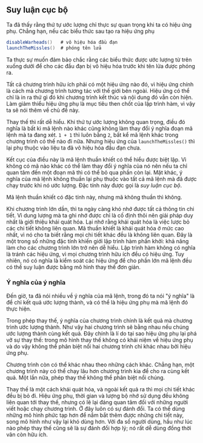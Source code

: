 ## Suy luận cục bộ

Ta đã thấy rằng thứ tự ước lượng chỉ thực sự quan trọng khi ta có hiệu ứng phụ.
Chẳng hạn, nếu các biểu thức sau tạo ra hiệu ứng phụ

```scala
disableWarheads()   # vô hiệu hóa đầu đạn
launchTheMissles()  # phóng tên lửa
```

Ta thực sự muốn đảm bảo chắc rằng các biểu thức được ước lượng từ trên xuống dưới để cho các đầu đạn bị vô hiệu hóa trước khi tên lửa được phóng ra.

Tất cả chương trình hữu ích phải có một hiệu ứng nào đó, vì hiệu ứng chính là cách mà chương trình tương tác với thế giới bên ngoài.
Hiệu ứng có thể chỉ là in ra thứ gì đó khi chương trình kết thúc và nội dung đó vẫn còn hiện.
Làm giảm thiểu hiệu ứng phụ là mục tiêu then chốt của lập trình hàm, vì vậy ta sẽ nói thêm về chủ đề này.

Thay thế thì rất dễ hiểu.
Khi thứ tự ước lượng không quan trọng, điều đó nghĩa là bất kì mã lệnh nào khác cũng không làm thay đổi ý nghĩa đoạn mã lệnh mà ta đang xét.
`1 + 1` thì luôn bằng `2`, bất kể mã lệnh khác trong chương trình có thế nào đi nữa. Nhưng hiệu ứng của `launchTheMissles()` thì lại phụ thuộc vào liệu ta đã vô hiệu hóa đầu đạn chưa.

Kết cục của điều này là mã lệnh thuần khiết có thể hiểu được biệt lập.
Vì không có mã nào khác có thể làm thay đổi ý nghĩa của nó nên nếu ta chỉ quan tâm đến một đoạn mã thì có thể bỏ qua phần còn lại.
Mặt khác, ý nghĩa của mã lệnh không thuần lại phụ thuộc vào tất cả mã lệnh mà đã được chạy trước khi nó ước lượng.
Đặc tính này được gọi là *suy luận cục bộ*.

Mã lệnh thuần khiết có đặc tính này, nhưng mã không thuần thì không.

Khi chương trình lớn dần, thì ta ngày càng khó nhớ được tất cả thông tin chi tiết.
Vì dung lượng mà ta ghi nhớ được chỉ là cố định thôi nên giải pháp duy nhất là giới thiệu khái quát hóa.
Lại nhớ rằng khái quát hóa là việc lược bỏ các chi tiết không liên quan.
Mã thuần khiết là khái quát hóa ở mức cao nhất, vì nó cho ta biết rằng mọi chi tiết khác đều là không liên quan.
Đây là một trong số những đặc tính khiến giới lập trình hàm phấn khởi: khả năng làm cho các chương trình lớn trở nên dễ hiểu.
Lập trình hàm không có nghĩa là tránh các hiệu ứng, vì mọi chương trình hữu ích đều có hiệu ứng.
Tuy nhiên, nó có nghĩa là kiểm soát các hiệu ứng để cho phần lớn mã lệnh đều có thể suy luận được bằng mô hình thay thế đơn giản.


### Ý nghĩa của ý nghĩa

Đến giờ, ta đã nói nhiều về ý nghĩa của mã lệnh, trong đó ta nói "ý nghĩa" là để chỉ kết quả ước lượng thành, và có thể là hiệu ứng phụ mà mã lệnh đó thực hiện.

Trong phép thay thế, ý nghĩa của chương trình chính là kết quả mà chương trình ước lượng thành.
Như vậy hai chương trình sẽ bằng nhau nếu chúng ước lượng thành cùng kết quả.
Đây chính là lí do tại sao hiệu ứng phụ lại phá vỡ sự thay thế: trong mô hình thay thế không có khái niệm về hiệu ứng phụ và do vậy không thể phân biệt nổi hai chương trình chỉ khác nhau bởi hiệu ứng phụ.

Chương trình còn có thể khác nhau theo những cách khác.
Chẳng hạn, một chương trình này có thể chạy lâu hơn chương trình kia để cho ra cùng kết quả.
Một lần nữa, phép thay thế không thể phân biệt nổi chúng.

Thay thế là một cách khái quát hóa, và ngoài kết quả ra thì mọi chi tiết khác đều bị bỏ đi.
Hiệu ứng phụ, thời gian và lượng bộ nhớ sử dụng đều không liên quan tới thay thế, nhưng có lẽ lại đáng quan tâm đối với những người viết hoặc chạy chương trình.
Ở đây luôn có sự đánh đổi.
Ta có thể dùng những mô hình phức tạp hơn để nắm bắt thêm được những chi tiết này, song mô hình như vậy lại khó dùng hơn.
Với đa số người dùng, hầu như lúc nào phép thay thế cũng sẽ là sự đánh đổi hợp lý; nó rất dễ dùng đồng thời vãn còn hữu ích.

